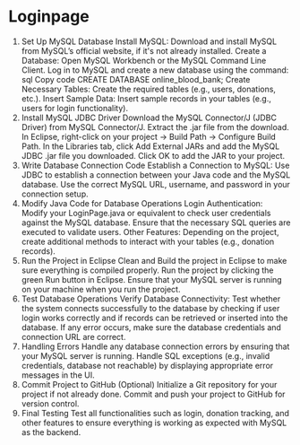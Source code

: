 # Loginpage
1. Set Up MySQL Database
Install MySQL: Download and install MySQL from MySQL’s official website, if it's not already installed.
Create a Database:
Open MySQL Workbench or the MySQL Command Line Client.
Log in to MySQL and create a new database using the command:
sql
Copy code
CREATE DATABASE online_blood_bank;
Create Necessary Tables:
Create the required tables (e.g., users, donations, etc.).
Insert Sample Data: Insert sample records in your tables (e.g., users for login functionality).
2. Install MySQL JDBC Driver
Download the MySQL Connector/J (JDBC Driver) from MySQL Connector/J.
Extract the .jar file from the download.
In Eclipse, right-click on your project → Build Path → Configure Build Path.
In the Libraries tab, click Add External JARs and add the MySQL JDBC .jar file you downloaded.
Click OK to add the JAR to your project.
3. Write Database Connection Code
Establish a Connection to MySQL:
Use JDBC to establish a connection between your Java code and the MySQL database.
Use the correct MySQL URL, username, and password in your connection setup.
4. Modify Java Code for Database Operations
Login Authentication:
Modify your LoginPage.java or equivalent to check user credentials against the MySQL database.
Ensure that the necessary SQL queries are executed to validate users.
Other Features:
Depending on the project, create additional methods to interact with your tables (e.g., donation records).
5. Run the Project in Eclipse
Clean and Build the project in Eclipse to make sure everything is compiled properly.
Run the project by clicking the green Run button in Eclipse.
Ensure that your MySQL server is running on your machine when you run the project.
6. Test Database Operations
Verify Database Connectivity: Test whether the system connects successfully to the database by checking if user login works correctly and if records can be retrieved or inserted into the database.
If any error occurs, make sure the database credentials and connection URL are correct.
7. Handling Errors
Handle any database connection errors by ensuring that your MySQL server is running.
Handle SQL exceptions (e.g., invalid credentials, database not reachable) by displaying appropriate error messages in the UI.
8. Commit Project to GitHub (Optional)
Initialize a Git repository for your project if not already done.
Commit and push your project to GitHub for version control.
9. Final Testing
Test all functionalities such as login, donation tracking, and other features to ensure everything is working as expected with MySQL as the backend.
